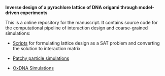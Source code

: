 **Inverse design of a pyrochlore lattice of DNA origami through model-driven experiments**


This is a online repository for the manuscript. It contains source code for the computational pipeline of interaction design and coarse-grained simulations: 

* [Scripts](sat_solver_scripts/) for formulating lattice design as a SAT problem and converting the solution to interaction matrix

* [Patchy particle simulations](patchy_particle_simulations/)

* [OxDNA Simulations](oxdna_simulations) 

  



